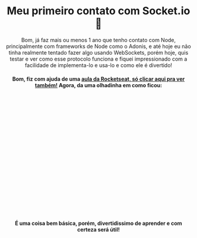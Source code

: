 <h1 align="center">Meu primeiro contato com Socket.io🤔</h1> 
<p align="center">Bom, já faz mais ou menos 1 ano que tenho contato com Node, principalmente com frameworks de Node como o Adonis, e até hoje eu não tinha realmente tentado fazer algo usando WebSockets, porém hoje, quis testar e ver como esse protocolo funciona e fiquei impressionado com a facilidade de implementa-lo e usa-lo e como ele é divertido!</p>
<h4 align="center"> Bom, fiz com ajuda de uma  <a href="https://www.youtube.com/watch?v=-jXfKDYJJvo">aula da Rocketseat, só clicar aqui pra ver também!</a> Agora, da uma olhadinha em como ficou: </h4>
<div style="width:100%;height:0;padding-bottom:63%;position:relative;"><img src="https://media.giphy.com/media/ARp5PhULOkXUKR72WI/giphy.gif" width="100%" height="100%"/> </div><p>
<h4 align="center" > É uma coisa bem básica, porém, divertidissimo de aprender e com certeza será útil!</h4>
